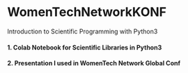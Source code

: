 # WomenTechNetworkKONF
Introduction to Scientific Programming with Python3

#### 1. Colab Notebook for Scientific Libraries in Python3
#### 2. Presentation I used in WomenTech Network Global Conf
